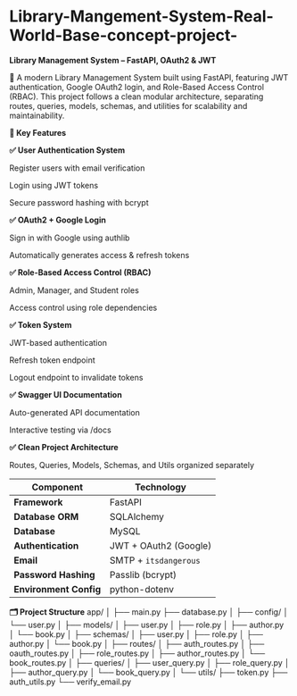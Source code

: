# Library-Mangement-System-Real-World-Base-concept-project-
**Library Management System – FastAPI, OAuth2 & JWT**

🚀 A modern Library Management System built using FastAPI, featuring JWT authentication, Google OAuth2 login, and Role-Based Access Control (RBAC).
This project follows a clean modular architecture, separating routes, queries, models, schemas, and utilities for scalability and maintainability.

**🧩 Key Features**

**✅ User Authentication System**

Register users with email verification

Login using JWT tokens

Secure password hashing with bcrypt

**✅ OAuth2 + Google Login**

Sign in with Google using authlib

Automatically generates access & refresh tokens

**✅ Role-Based Access Control (RBAC)**

Admin, Manager, and Student roles

Access control using role dependencies

**✅ Token System**

JWT-based authentication

Refresh token endpoint

Logout endpoint to invalidate tokens

**✅ Swagger UI Documentation**

Auto-generated API documentation

Interactive testing via /docs

**✅ Clean Project Architecture**

Routes, Queries, Models, Schemas, and Utils organized separately


| Component              | Technology            |
| ---------------------- | --------------------- |
| **Framework**          | FastAPI               |
| **Database ORM**       | SQLAlchemy            |
| **Database**           | MySQL                 |
| **Authentication**     | JWT + OAuth2 (Google) |
| **Email**              | SMTP + `itsdangerous` |
| **Password Hashing**   | Passlib (bcrypt)      |
| **Environment Config** | python-dotenv         |



**🗂️ Project Structure**
app/
│
├── main.py
├── database.py
│
├── config/
│   └── user.py
│
├── models/
│   ├── user.py
│   ├── role.py
│   ├── author.py
│   └── book.py
│
├── schemas/
│   ├── user.py
│   ├── role.py
│   ├── author.py
│   └── book.py
│
├── routes/
│   ├── auth_routes.py
│   ├── oauth_routes.py
│   ├── role_routes.py
│   ├── author_routes.py
│   └── book_routes.py
│
├── queries/
│   ├── user_query.py
│   ├── role_query.py
│   ├── author_query.py
│   └── book_query.py
│
└── utils/
    ├── token.py
    ├── auth_utils.py
    └── verify_email.py



